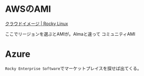
# AWSのAMI

[クラウドイメージ | Rocky Linux](https://rockylinux.org/ja/cloud-images/)

ここでリージョンを選ぶとAMIが。Almaと違って コミュニティAMI


# Azure

`Rocky Enterprise Software`でマーケットプレイスを探せば出てくる。
